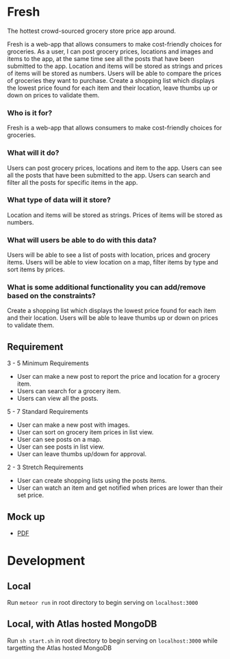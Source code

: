 # Fresh

The hottest crowd-sourced grocery store price app around.

Fresh is a web-app that allows consumers to make cost-friendly choices for groceries. As a user, I can post grocery prices, locations and images and items to the app, at the same time see all the posts that have been submitted to the app. Location and items will be stored as strings and prices of items will be stored as numbers. Users will be able to compare the prices of groceries they want to purchase. Create a shopping list which displays the lowest price found for each item and their location, leave thumbs up or down on prices to validate them.

### Who is it for?

Fresh is a web-app that allows consumers to make cost-friendly choices for groceries.

### What will it do?

Users can post grocery prices, locations and item to the app.
Users can see all the posts that have been submitted to the app.
Users can search and filter all the posts for specific items in the app.

### What type of data will it store?

Location and items will be stored as strings.
Prices of items will be stored as numbers.

### What will users be able to do with this data?

Users will be able to see a list of posts with location, prices and grocery items.
Users will be able to view location on a map, filter items by type and sort items by prices.

### What is some additional functionality you can add/remove based on the constraints?

Create a shopping list which displays the lowest price found for each item and their location.
Users will be able to leave thumbs up or down on prices to validate them.

## Requirement

3 - 5 Minimum Requirements

- User can make a new post to report the price and location for a grocery item.
- Users can search for a grocery item.
- Users can view all the posts.

5 - 7 Standard Requirements

- User can make a new post with images.
- User can sort on grocery item prices in list view.
- User can see posts on a map.
- User can see posts in list view.
- User can leave thumbs up/down for approval.

2 - 3 Stretch Requirements

- User can create shopping lists using the posts items.
- User can watch an item and get notified when prices are lower than their set price.

## Mock up

- [PDF](fresh.pdf)


# Development

## Local
Run `meteor run` in root directory to begin serving on `localhost:3000`

## Local, with Atlas hosted MongoDB
Run `sh start.sh` in root directory to begin serving on `localhost:3000` while targetting the Atlas hosted MongoDB

